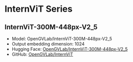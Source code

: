 # InternViT Series

## InternViT-300M-448px-V2_5
- Model: OpenGVLab/InternViT-300M-448px-V2_5
- Output embedding dimension: 1024
- Hugging Face: [OpenGVLab/InternViT-300M-448px-V2_5](https://huggingface.co/OpenGVLab/InternViT-300M-448px-V2_5)
- GitHub: [OpenGVLab/InternViT](https://github.com/OpenGVLab/InternViT) 